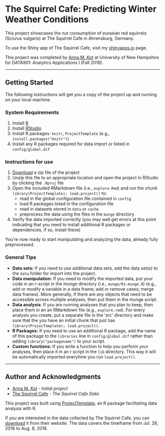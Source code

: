 # The Squirrel Cafe: Predicting Winter Weather Conditions
This project showcases the nut consumption of eurasian red squirrels (Sciurus vulgaris) at The Squirrel Cafe in Ahrensburg, Germany.

To use the Shiny app of The Squirrel Cafe, visit my [shinyapps.io](https://kotanna.shinyapps.io/shiny/) page.

This project was completed by [Anna M. Kot](https://github.com/kotanna) at University of New Hampshire for DATA901: Analytics Applications I (Fall 2018).

---

## Getting Started
The following instructions will get you a copy of the project up and running on your local machine.

### System Requirements
1. Install [R](https://cran.rstudio.com/)
2. Install [RStudio](https://www.rstudio.com/products/rstudio/download3/)
3. Install R packages: `knitr`, `ProjectTemplate`  (e.g., `install.packages("knitr")`)
4. Install any R packages required for data import or listed in `config/global.dcf`

### Instructions for use

1. [Download](https://github.com/kotanna/squirrel-cafe/archive/master.zip) a zip file of the project
2. Unzip this file to an appropriate location and open the project in RStudio by clicking the `.Rproj` file 
3. Open the included RMarkdown file (i.e., `explore.Rmd`) and run the chunk `library(ProjectTemplate); load.project()` to:
    * read in the global configuration file contained in `config`
    * load R packages listed in the configuration file
    * read in datasets stored in `data` or `cache`
    * preprocess the data using the files in the `munge` directory
4. Verify the data imported correctly (you may well get errors at this point indicating that you need to install additional R packages or dependencies, if so, install these)

You're now ready to start manipulating and analyzing the data, already fully preprocessed.

### General Tips

* **Data sets:** If you need to use additional data sets, add the data set(s) to the `data` folder for import into the project.
* **Data manipulation:** If you need to modify the imported data, put your code in an r-script in the munge directory (i.e., `munge/01-munge.R`) (e.g., add or modify a variable in a data frame; add or remove cases; merge data frames). More generally, if there are any objects that need to be accessible across multiple analyses, then put them in the munge script.
* **Data analysis**: If you are running analyses that you plan to keep, then place them in an an RMarkdown file (e.g., `explore.rmd`). For every analysis you create, put a separate file in the 'src' directory and make sure that the you have an initial chunk that just has `library(ProjecTemplate); load.project()`.
* **R Packages:** If you need to use an additional R package, add the name of this package to the `libraries` line in `config/global.dcf` rather than adding `library("packagename")` to your script.
* **Custom functions:** If you write a function to help you perform your analyses, then place it in an r script in the `lib` directory. This way it will be automatically imported everytime you run `load.project()`.

---

## Author and Acknowledgments
* [Anna M. Kot](https://github.com/kotanna) - *Initial project*
* [The Squirrel Cafe](https://www.thesquirrelcafe.com/) - *The Squirrel Cafe Data*

This project was built using [ProjectTemplate](http://projecttemplate.net/), an R package facilitating data analysis with R.

If you are interested in the data collected by The Squirrel Cafe, you can [download](https://www.thesquirrelcafe.com/app/download/11135361894/TheSquirrelCafe_data_csv.zip?t=1533748543) it from their website. The data covers the timeframe from Jul. 28, 2016 to Aug. 8, 2018.